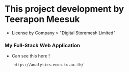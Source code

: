 # This project development by Teerapon Meesuk
- License by Company > "Digital Storemesh Limited"

### My Full-Stack Web Application
- Can see this here !
```bash
    https://analytics.econ.tu.ac.th/
```
